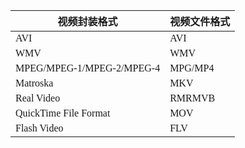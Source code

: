 <font face="Simsun" size=3>

视频封装格式 | 视频文件格式
---|---
AVI | AVI
WMV | WMV
MPEG/MPEG-1/MPEG-2/MPEG-4 | MPG/MP4
Matroska | MKV
Real Video | RMRMVB
QuickTime File Format | MOV
Flash Video | FLV

</font>
